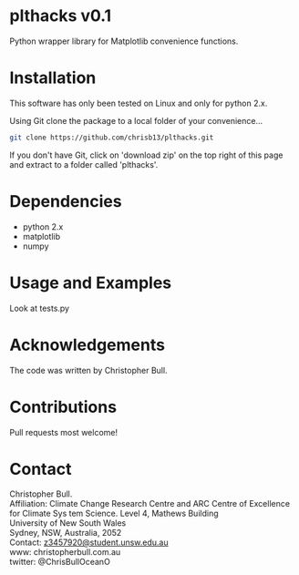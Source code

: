 # plthacks v0.1
Python wrapper library for Matplotlib convenience functions.

Installation
============
This software has only been tested on Linux and only for python 2.x.

Using Git clone the package to a local folder of your convenience...
```bash
git clone https://github.com/chrisb13/plthacks.git
```
If you don't have Git, click on 'download zip' on the top right of this page and extract to a folder called 'plthacks'.

Dependencies
============                                                                                                                         
* python 2.x              
* matplotlib
* numpy

Usage and Examples
==================
Look at tests.py 

Acknowledgements
================

The code was written by Christopher Bull.


Contributions
================
Pull requests most welcome!

Contact
=======

Christopher Bull.                                                               
Affiliation: Climate Change Research Centre and ARC Centre of Excellence for Climate Sys    tem Science.
     Level 4, Mathews Building                                        
     University of New South Wales                                    
     Sydney, NSW, Australia, 2052                                     
Contact: z3457920@student.unsw.edu.au                                         
www:     christopherbull.com.au                                               
twitter: @ChrisBullOceanO                

